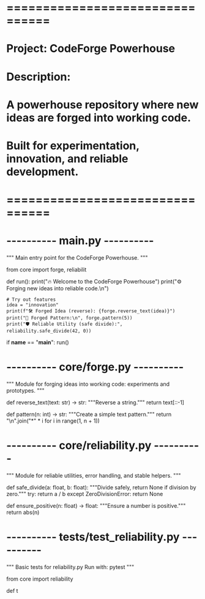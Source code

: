 # ================================
# Project: CodeForge Powerhouse
# Description:
# A powerhouse repository where new ideas are forged into working code.
# Built for experimentation, innovation, and reliable development.
# ================================

# ---------- main.py ----------
"""
Main entry point for the CodeForge Powerhouse.
"""

from core import forge, reliabilit


def run():
    print("🔥 Welcome to the CodeForge Powerhouse")
    print("⚙️ Forging new ideas into reliable code.\n")

    # Try out features
    idea = "innovation"
    print(f"🛠️ Forged Idea (reverse): {forge.reverse_text(idea)}")
    print("🧩 Forged Pattern:\n", forge.pattern(5))
    print("🛡️ Reliable Utility (safe divide):", reliability.safe_divide(42, 0))


if __name__ == "__main__":
    run()


# ---------- core/forge.py ----------
"""
Module for forging ideas into working code: experiments and prototypes.
"""

def reverse_text(text: str) -> str:
    """Reverse a string."""
    return text[::-1]

def pattern(n: int) -> str:
    """Create a simple text pattern."""
    return "\n".join("*" * i for i in range(1, n + 1))


# ---------- core/reliability.py ----------
"""
Module for reliable utilities, error handling, and stable helpers.
"""

def safe_divide(a: float, b: float):
    """Divide safely, return None if division by zero."""
    try:
        return a / b
    except ZeroDivisionError:
        return None

def ensure_positive(n: float) -> float:
    """Ensure a number is positive."""
    return abs(n)


# ---------- tests/test_reliability.py ----------
"""
Basic tests for reliability.py
Run with: pytest
"""

from core import reliability

def t
